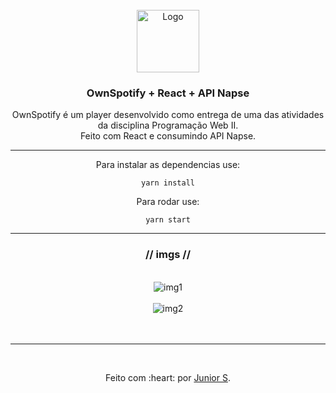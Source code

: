 <div align="center">
  <br>
 <a href="https://github.com/iamjunioru/mp3player-pweb2">
    <img align="center" src="https://github.com/iamjunioru/ownspotify/blob/main/public/icon1.png" alt="Logo" width="100" height="100">
  </a>
  

  <h3 align="center">OwnSpotify + React + API Napse</h3>

  <p align="center">
    OwnSpotify é um player desenvolvido como entrega de uma das atividades da disciplina Programação Web II.<br>
    Feito com React e consumindo API Napse. <br>
    
---
    
Para instalar as dependencias use:
```
yarn install
```
    
Para rodar use:
```
yarn start
```
  </p>
</div>

---

 <div align="center">
<h3 align="center">// imgs //</h3>
  <br>
  <img src="https://github.com/iamjunioru/ownspotify/blob/main/imgs/1.png" alt="img1"> <br><br>
  <img src="https://github.com/iamjunioru/ownspotify/blob/main/imgs/2.png" alt="img2"> <br><br>   
 <br>

---

  <div id="bottom"></div>
    <br>
  <p align="center">
     Feito com :heart: por <a href="https://github.com/iamjunioru">Junior S</a>.
    <br>
